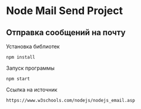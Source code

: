 # Node Mail Send Project

## Отправка сообщений на почту

Установка библиотек

```
npm install
```

Запуск программы

```
npm start
```

Ссылка на источник

```
https://www.w3schools.com/nodejs/nodejs_email.asp
```

